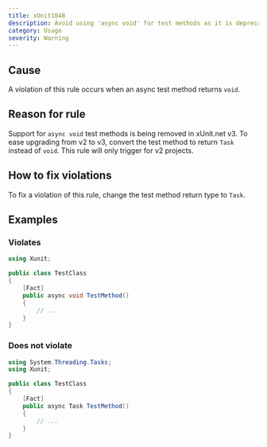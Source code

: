 ```yaml
---
title: xUnit1048
description: Avoid using 'async void' for test methods as it is deprecated in xUnit.net v3
category: Usage
severity: Warning
---
```


## Cause

A violation of this rule occurs when an async test method returns `void`.

## Reason for rule

Support for `async void` test methods is being removed in xUnit.net v3. To ease upgrading from
v2 to v3, convert the test method to return `Task` instead of `void`. This rule will only trigger
for v2 projects.

## How to fix violations

To fix a violation of this rule, change the test method return type to `Task`.

## Examples

### Violates

```csharp
using Xunit;

public class TestClass
{
    [Fact]
    public async void TestMethod()
    {
        // ...
    }
}
```

### Does not violate

```csharp
using System.Threading.Tasks;
using Xunit;

public class TestClass
{
    [Fact]
    public async Task TestMethod()
    {
        // ...
    }
}
```
